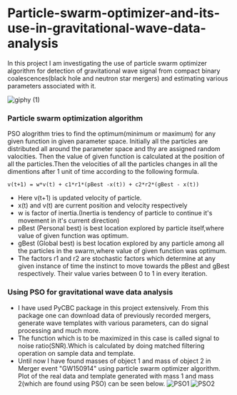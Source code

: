 # Particle-swarm-optimizer-and-its-use-in-gravitational-wave-data-analysis
In this project I am investigating the use of particle swarm optimizer algorithm for detection of gravitational wave signal from  compact binary coalescences(black hole and neutron star mergers) and estimating various parameters associated with it.

![giphy (1)](https://user-images.githubusercontent.com/84566016/162309747-3e78fda7-ea8c-459b-80cf-147970caefab.gif)


### Particle swarm optimization algorithm 
PSO alogrithm tries to find the optimum(minimum or maximum) for any given function in given parameter space.
Initially all the particles are distributed all around the parameter space and thy are assigned random valocities. Then the value of given function is calculated at the position of all the particles.Then the velocities of all the particles changes in all the dimentions after 1 unit of time according to the following formula.

    v(t+1) = w*v(t) + c1*r1*(pBest -x(t)) + c2*r2*(gBest - x(t))

- Here v(t+1) is updated velocity of particle.
- x(t) and v(t) are current position and velocity respectively
- w is factor of inertia.(Inertia is tendency of particle to continue it's movement in it's current direction)
- pBest (Personal best) is best  location explored by particle itself,where value of given function was optimum.
- gBest (Global best) is best  location explored by any particle among all the particles in the swarm,where value of given function was optimum.
- The factors r1 and r2 are stochastic factors which determine at any given instance of time the instinct to move towards the pBest and gBest respectively. Their value varies between 0 to 1 in every iteration.

### Using PSO for gravitational wave data analysis
- I have used PyCBC package in this project extensively. From this package one can download data of previously recorded mergers, generate wave templates with various parameters, can do signal processing and much more.
- The function which is to be maximized in this case is called signal to noise ratio(SNR).Which is calculated by doing matched filtering operation on sample data and template.
- Until now I have found masses of object 1 and mass of object 2 in Merger event "GW150914" using particle swarm optimizer algorithm. Plot of the real data and template generated with mass 1 and mass 2(which are found using PSO) can be seen below.
![PSO1](https://user-images.githubusercontent.com/84566016/162335616-cdd56169-09a2-46cf-a673-aa0848fd2137.png)
![PSO2](https://user-images.githubusercontent.com/84566016/162335828-93df25fb-61f9-4995-892a-b2e26e3f1f9e.png)

